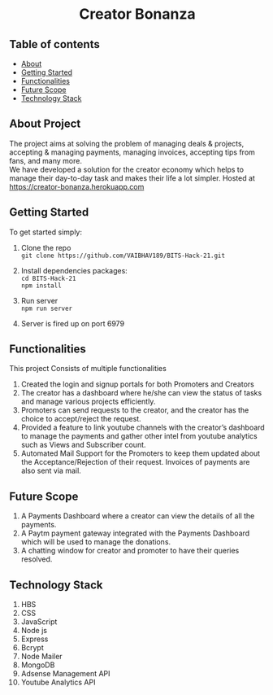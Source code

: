 # <p align="center"> Creator Bonanza </p>

## Table of contents

- [About](#about-project)
- [Getting Started](#getting-started)
- [Functionalities](#functionalities)
- [Future Scope](#future-scope)
- [Technology Stack](#technology-stack)

## About Project
The project aims at solving the problem of managing deals & projects, accepting & managing payments, managing invoices, accepting tips from fans, and many more.
<br>
We have developed a solution for the creator economy which helps to manage their day-to-day task  and makes their life a lot simpler. Hosted at https://creator-bonanza.herokuapp.com

## Getting Started

To get started simply:

1. Clone the repo <br>
   `git clone https://github.com/VAIBHAV189/BITS-Hack-21.git` 

2. Install dependencies packages: <br>
   `cd BITS-Hack-21` <br>
   `npm install`

3. Run server <br>
   `npm run server`

5. Server is fired up on port 6979


## Functionalities
This project Consists of multiple functionalities
1. Created the login and signup portals for both Promoters and Creators
2. The creator has a dashboard where he/she can view the status of tasks and manage various projects efficiently.
3. Promoters can send requests to the creator, and the creator has the choice to accept/reject the request.
4. Provided a feature to link youtube channels with the creator’s dashboard to manage the payments and gather other intel from youtube analytics such as Views and Subscriber count.
5. Automated Mail Support for the Promoters to keep them updated about the Acceptance/Rejection of their request. Invoices of payments are also sent via mail.

## Future Scope

1. A Payments Dashboard where a creator can view the details of all the payments.
2. A Paytm payment gateway integrated with the Payments Dashboard which will be used to manage the donations.
3. A chatting window for creator and promoter to have their queries resolved.

## Technology Stack
1. HBS
2. CSS
3. JavaScript
4. Node js
5. Express
6. Bcrypt
7. Node Mailer
8. MongoDB
9. Adsense Management API
10. Youtube Analytics API

